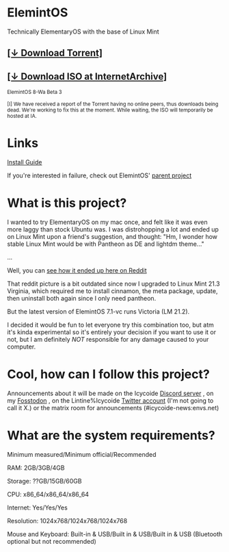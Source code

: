 # ElemintOS
Technically ElementaryOS with the base of Linux Mint

## [[↓ Download Torrent]](https://github.com/Icycoide/ElemintOS/releases/download/v8-beta.3/elemintos-8-wa-64bit-BETA3.iso.torrent)
## [[↓ Download ISO at InternetArchive]](https://archive.org/download/elemintos-8-wa-64bit-beta3/elemintos-8-wa-64bit-.iso)
<small> ElemintOS 8-Wa Beta 3 </small>

<small> [I] We have received a report of the Torrent having no online peers, thus downloads being dead. We're working to fix this at the moment. While waiting, the ISO will temporarily be hosted at IA. </small>

# Links
[Install Guide](ElemintOS-Install-Guide)

If you're interested in failure, check out ElemintOS' [parent project](https://lintine.github.io/XianZaiOS/)

# What is this project?
I wanted to try ElementaryOS on my mac once, and felt like it was even more laggy than stock Ubuntu was. I was distrohopping a lot and ended up on Linux Mint upon a friend's suggestion, and thought: "Hm, I wonder how stable Linux Mint would be with Pantheon as DE and lightdm theme..."

...

Well, you can [see how it ended up here on Reddit](https://www.reddit.com/r/unixgore/comments/17swcdp/find_the_impostor_in_this_picture/)

That reddit picture is a bit outdated since now I upgraded to Linux Mint 21.3 Virginia, which required me to install cinnamon, the meta package, update, then uninstall both again since I only need pantheon.

But the latest version of ElemintOS 7.1-vc runs Victoria (LM 21.2).

I decided it would be fun to let everyone try this combination too, but atm it's kinda experimental so it's entirely your decision if you want to use it or not, but I am definitely *NOT* responsible for any damage caused to your computer.

# Cool, how can I follow this project?
Announcements about it will be made on the Icycoide [Discord server](https://discord.gg/3PRMhaBuuT) , on my [Fosstodon](https://fosstodon.org/@kevadesu/) , on the Lintine%Icycoide [Twitter account](https://twitter.com/@Lintine_) (I'm not going to call it X.) or the matrix room for announcements (#icycoide-news:envs.net)

# What are the system requirements?
Minimum measured/Minimum official/Recommended

RAM: 2GB/3GB/4GB

Storage: ??GB/15GB/60GB

CPU: x86_64/x86_64/x86_64

Internet: Yes/Yes/Yes

Resolution: 1024x768/1024x768/1024x768

Mouse and Keyboard: Built-in & USB/Built in & USB/Built in & USB (Bluetooth optional but not recommended)
